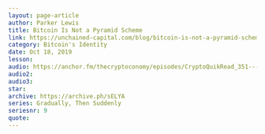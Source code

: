 ```yaml
---
layout: page-article
author: Parker Lewis
title: Bitcoin Is Not a Pyramid Scheme
link: https://unchained-capital.com/blog/bitcoin-is-not-a-pyramid-scheme/
category: Bitcoin's Identity
date: Oct 18, 2019
lesson: 
audio: https://anchor.fm/thecryptoconomy/episodes/CryptoQuikRead_351---Bitcoin-is-Not-a-Pyramid-Scheme--Parker-Lewis-eapakf/a-a1emvh4
audio2: 
audio3: 
star: 
archive: https://archive.ph/sELYA
series: Gradually, Then Suddenly
seriesnr: 9
quote: 
---
```

